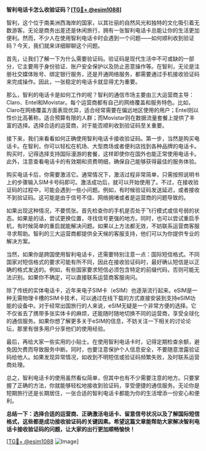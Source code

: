 **智利电话卡怎么收验证码？[[TG💪+ @esim1088](https://t.me/s/esim1088)]**

智利，这个位于南美洲西海岸的国家，以其壮丽的自然风光和独特的文化吸引着无数游客。无论是商务出差还是休闲旅行，拥有一张智利电话卡总能让你的生活更加便利。然而，不少人在使用智利电话卡时会遇到一个问题——如何顺利收到验证码？今天，我们就来详细聊聊这个问题。

首先，让我们了解一下为什么需要验证码。验证码是现代生活中不可或缺的一部分，它主要用于身份验证、账户安全保护以及防止恶意操作等。在智利，无论是注册社交媒体账号、绑定银行服务，还是开通网络服务，都需要通过手机接收验证码来完成操作。因此，一张稳定的电话卡就显得尤为重要。

那么，智利的电话卡是如何工作的呢？智利的通信市场主要由三大运营商主导：Claro、Entel和Movistar。每个运营商都有自己的网络覆盖和服务特色。比如，Claro在网络覆盖方面表现优异，适合经常需要在偏远地区使用的用户；Entel则以性价比高著称，适合预算有限的人群；而Movistar则在数据流量套餐上提供了丰富的选择。选择合适的运营商，对于能否顺利收到验证码至关重要。

接下来，我们来看看如何正确使用智利电话卡接收验证码。第一步，当然是购买电话卡。在智利，你可以轻松在机场、大型商场或者便利店找到各种品牌的电话卡。购买时，记得选择支持国际漫游的套餐，这样即使你在国外也能正常使用电话卡。此外，注意查看电话卡的有效期和资费明细，确保自己能够获得最佳的服务体验。

购买电话卡后，你需要激活它。通常情况下，激活过程非常简单，只需按照说明书上的步骤输入SIM卡号码即可。激活成功后，就可以开始使用了。不过，在接收验证码的过程中，可能会遇到一些小问题。例如，有时候验证码发送延迟，或者接收不到验证码。这可能是由于信号不佳、网络拥堵或者是运营商的问题导致的。

如果出现这种情况，不要慌张。首先检查你的手机是否处于飞行模式或信号弱的状态。如果是的话，尝试更换位置，寻找信号更强的地方。同时，也可以尝试重启手机，有时候简单的重启就能解决问题。如果以上方法都无效，不妨联系运营商客服寻求帮助。智利的三大运营商都提供全天候的客服支持，他们可以为你提供专业的解决方案。

当然，如果你是跨国使用智利电话卡，还需要特别注意一点：国际短信格式。不同国家对短信格式的要求可能有所不同，因此在接收验证码时，最好确认短信是以正确的格式发送的。例如，有些国家要求短信必须包含特定的前缀代码，否则可能无法识别。如果你不确定，可以直接联系运营商客服询问。

除了传统的实体电话卡，近年来电子SIM卡（eSIM）也逐渐流行起来。eSIM是一种无需物理卡槽的SIM卡技术，可以通过在线下载的方式直接安装到支持eSIM功能的设备中。对于经常出国旅行的人来说，eSIM无疑是一个非常方便的选择。它不仅省去了携带多张实体卡的麻烦，还能随时随地切换不同的运营商，享受全球化的通信服务。如果你想了解更多关于eSIM的信息，不妨关注一下相关的讨论论坛，那里有很多用户分享他们的使用经验。

最后，再给大家一些实用的小贴士。在使用智利电话卡时，记得定期检查余额，避免因欠费而导致服务中断。同时，也要注意保护个人信息安全，不要随意泄露验证码给他人。如果发现异常情况，如收到不明短信或验证码频繁失败，及时联系运营商处理。

总之，智利电话卡的使用虽然看似简单，但其中也有不少需要注意的地方。只要掌握了正确的方法，你就能够轻松地接收到验证码，享受便捷的通信服务。无论你是短期旅行还是长期居住，一张合适的智利电话卡都能为你的生活增添一份安心和便利。

**总结一下：选择合适的运营商、正确激活电话卡、留意信号状况以及了解国际短信格式，这些都是成功接收验证码的关键因素。希望这篇文章能帮助大家解决智利电话卡接收验证码的问题，让大家的出行更加顺畅愉快！**

[[TG💪+ @esim1088](https://t.me/s/esim1088) ![Image](https://i.postimg.cc/4NQfJmqS/Snipaste-2025-05-13-00-14-12.png)]